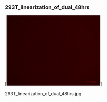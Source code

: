 ### 293T_linearization_of_dual_48hrs

[<img src='293T_linearization_of_dual_48hrs.jpg' width='300' />]

293T_linearization_of_dual_48hrs.jpg

